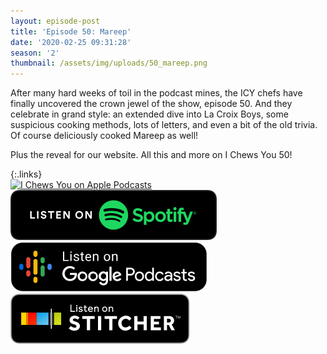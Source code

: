 ```yaml
---
layout: episode-post
title: 'Episode 50: Mareep'
date: '2020-02-25 09:31:28'
season: '2'
thumbnail: /assets/img/uploads/50_mareep.png
---
```

After many hard weeks of toil in the podcast mines, the ICY chefs have finally uncovered the crown jewel of the show, episode 50. And they celebrate in grand style: an extended dive into La Croix Boys, some suspicious cooking methods, lots of letters, and even a bit of the old trivia. Of course deliciously cooked Mareep as well!

Plus the reveal for our website. All this and more on I Chews You 50!

{:.links}  
[![I Chews You on Apple Podcasts](https://linkmaker.itunes.apple.com/en-us/badge-lrg.svg?releaseDate=2019-04-16T00:00:00Z&kind=podcast&bubble=podcasts)](https://podcasts.apple.com/us/podcast/50-mareep/id1455409177?i=1000466635562)  [![I Chews You on Spotify](/assets/img/uploads/spotify-badge-button.svg)](https://open.spotify.com/episode/3X8b7Dcn75RFqOQXRERsDU)  [![I Chews You on Google Podcasts](/assets/img/uploads/google-podcasts-badge-button.svg)](https://podcasts.google.com/?feed=aHR0cHM6Ly9pY2hld3N5b3UubGlic3luLmNvbS9yc3M&episode=Y2YzMDkwODMtOTNlNy00YWQwLTg4MmItZTJiMDE5ZjI1OGM5&ved=0CAIQkfYCahcKEwjYvfXAgO3nAhUAAAAAHQAAAAAQAQ)  [![I Chews You on Stitcher](/assets/img/uploads/stitcher-badge-button.svg)](https://www.stitcher.com/s?eid=67547833)

